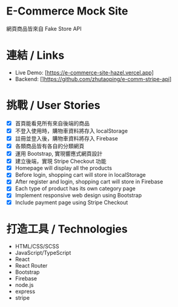 # E-Commerce Mock Site

網頁商品皆來自 Fake Store API

# 連結 / Links

- Live Demo: [https://e-commerce-site-hazel.vercel.app]
- Backend: []https://github.com/zhutaoping/e-comm-stripe-api]

# 挑戰 / User Stories

- [x] 首頁能看見所有來自後端的商品
- [x] 不登入使用時，購物車資料將存入 localStorage
- [x] 註冊並登入後，購物車資料將存入 Firebase
- [x] 各類商品皆有各自的分類網頁
- [x] 運用 Bootstrap, 實現響應式網頁設計
- [x] 建立後端，實現 Stripe Checkout 功能
- [x] Homepage will display all the products
- [x] Before login, shopping cart will store in localStorage
- [x] After register and login, shopping cart will store in Firebase
- [x] Each type of product has its own category page
- [x] Implement responsive web design using Bootstrap
- [x] Include payment page using Stripe Checkout

# 打造工具 / Technologies

- HTML/CSS/SCSS
- JavaScript/TypeScript
- React
- React Router
- Bootstrap
- Firebase
- node.js
- express
- stripe
